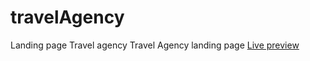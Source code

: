 # travelAgency
Landing page Travel agency
Travel Agency landing page <a href="https://travel-agency-home-page.netlify.app/">Live preview</a>
